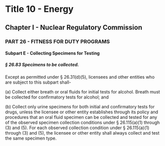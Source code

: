 
# Title 10 - Energy
## Chapter I - Nuclear Regulatory Commission
### PART 26 - FITNESS FOR DUTY PROGRAMS
#### Subpart E - Collecting Specimens for Testing
##### § 26.83 Specimens to be collected.

Except as permitted under § 26.31(d)(5), licensees and other entities who are subject to this subpart shall-

(a) Collect either breath or oral fluids for initial tests for alcohol. Breath must be collected for confirmatory tests for alcohol; and

(b) Collect only urine specimens for both initial and confirmatory tests for drugs, unless the licensee or other entity establishes through its policy and procedures that an oral fluid specimen can be collected and tested for any of the observed specimen collection conditions under § 26.115(a)(1) through (3) and (5). For each observed collection condition under § 26.115(a)(1) through (3) and (5), the licensee or other entity shall always collect and test the same specimen type.
